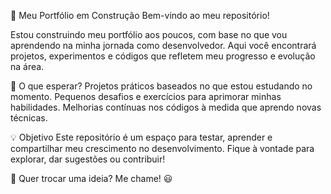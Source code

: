 🚀 Meu Portfólio em Construção
Bem-vindo ao meu repositório!

Estou construindo meu portfólio aos poucos, com base no que vou aprendendo na minha jornada como desenvolvedor. Aqui você encontrará projetos, experimentos e códigos que refletem meu progresso e evolução na área.

📌 O que esperar?
Projetos práticos baseados no que estou estudando no momento.
Pequenos desafios e exercícios para aprimorar minhas habilidades.
Melhorias contínuas nos códigos à medida que aprendo novas técnicas.


💡 Objetivo
Este repositório é um espaço para testar, aprender e compartilhar meu crescimento no desenvolvimento. Fique à vontade para explorar, dar sugestões ou contribuir!

📩 Quer trocar uma ideia? Me chame! 😃
